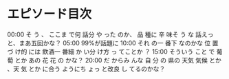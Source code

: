 # エピソード目次

00:00  そ う 、 ここま で何 話分 や った のか、 品 種に 辛 味そ う な 話えっと、まあ五回かな？
05:00 99%が話題に
10:00 それ の一 番下 なのかな 位 置 づ け的 には 飲酒一 番細 か い分 け方 っ てことか ？
15:00  そういう こと で 葡萄 とか あの 花 花 の かな？
20:00 だ からみ んな 自 分 の 県の 天気 気候 とか 、天 気 とか に合う ようにち ょっ と改良 し てるのかな？